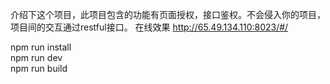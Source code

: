 介绍下这个项目，此项目包含的功能有页面授权，接口鉴权。不会侵入你的项目，项目间的交互通过restful接口。
在线效果
<a href='http://65.49.134.110:8023/#/' target='_blank'>http://65.49.134.110:8023/#/</a>

npm run install<br>
npm run dev<br>
npm run build
